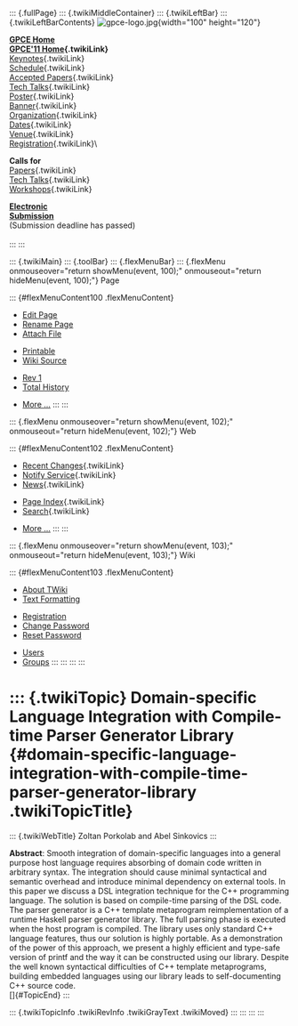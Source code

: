 ::: {.fullPage}
::: {.twikiMiddleContainer}
::: {.twikiLeftBar}
::: {.twikiLeftBarContents}
![gpce-logo.jpg](../pub/GPCE11/WebLeftBar/gpce-logo.jpg){width="100"
height="120"}

**[GPCE Home](http://program-transformation.org/Gpce)**\
**[GPCE\'11 Home](WebHome){.twikiLink}**\
[Keynotes](KeynoteSpeakers){.twikiLink}\
[Schedule](ConferenceProgram){.twikiLink}\
[Accepted Papers](AcceptedPapers){.twikiLink}\
[Tech Talks](TechTalks){.twikiLink}\
[Poster](Poster){.twikiLink}\
[Banner](Banner){.twikiLink}\
[Organization](ConferenceOrganization){.twikiLink}\
[Dates](ImportantDates){.twikiLink}\
[Venue](ConferenceVenue){.twikiLink}\
[Registration](ConferenceRegistration){.twikiLink}\

**Calls for**\
[Papers](CallForPapers){.twikiLink}\
[Tech Talks](CallForTechTalks){.twikiLink}\
[Workshops](Workshops){.twikiLink}

**[Electronic\
Submission](http://www.easychair.org/conferences/?conf=gpce11)**\
(Submission deadline has passed)\
\
:::
:::

::: {.twikiMain}
::: {.toolBar}
::: {.flexMenuBar}
::: {.flexMenu onmouseover="return showMenu(event, 100);" onmouseout="return hideMenu(event, 100);"}
Page

::: {#flexMenuContent100 .flexMenuContent}
-   [Edit
    Page](http://www.program-transformation.org/edit/GPCE11/DomainSpecificLanguageIntegrationWithCompileTimeParserGeneratorLibrary?t=1536828815)
-   [Rename
    Page](http://www.program-transformation.org/rename/GPCE11/DomainSpecificLanguageIntegrationWithCompileTimeParserGeneratorLibrary)
-   [Attach
    File](http://www.program-transformation.org/attach/GPCE11/DomainSpecificLanguageIntegrationWithCompileTimeParserGeneratorLibrary)

<!-- -->

-   [Printable](http://www.program-transformation.org/view/GPCE11/DomainSpecificLanguageIntegrationWithCompileTimeParserGeneratorLibrary?skin=print.pattern)
-   [Wiki
    Source](http://www.program-transformation.org/view/GPCE11/DomainSpecificLanguageIntegrationWithCompileTimeParserGeneratorLibrary?skin=text&raw=on&contenttype=text/plain)

<!-- -->

-   [Rev
    1](http://www.program-transformation.org/view/GPCE11/DomainSpecificLanguageIntegrationWithCompileTimeParserGeneratorLibrary?rev=1.1)
-   [Total
    History](http://www.program-transformation.org/rdiff/GPCE11/DomainSpecificLanguageIntegrationWithCompileTimeParserGeneratorLibrary)

<!-- -->

-   [More
    \...](http://www.program-transformation.org/oops/GPCE11/DomainSpecificLanguageIntegrationWithCompileTimeParserGeneratorLibrary?template=oopsmore&param1=1.1&param2=1.1)
:::
:::

::: {.flexMenu onmouseover="return showMenu(event, 102);" onmouseout="return hideMenu(event, 102);"}
Web

::: {#flexMenuContent102 .flexMenuContent}
-   [Recent Changes](WebChanges){.twikiLink}
-   [Notify Service](WebNotify){.twikiLink}
-   [News](WebNews){.twikiLink}

<!-- -->

-   [Page Index](WebIndex){.twikiLink}
-   [Search](WebSearch){.twikiLink}

<!-- -->

-   [More
    \...](http://www.program-transformation.org/oops/GPCE11/DomainSpecificLanguageIntegrationWithCompileTimeParserGeneratorLibrary?template=oopsmore&param1=1.1&param2=1.1)
:::
:::

::: {.flexMenu onmouseover="return showMenu(event, 103);" onmouseout="return hideMenu(event, 103);"}
Wiki

::: {#flexMenuContent103 .flexMenuContent}
-   [About
    TWiki](http://www.program-transformation.org/view/TWiki/WebHome)
-   [Text
    Formatting](http://www.program-transformation.org/view/TWiki/TextFormattingRules)

<!-- -->

-   [Registration](http://www.program-transformation.org/view/TWiki/TWikiRegistration)
-   [Change
    Password](http://www.program-transformation.org/view/TWiki/ChangePassword)
-   [Reset
    Password](http://www.program-transformation.org/view/TWiki/ResetPassword)

<!-- -->

-   [Users](http://www.program-transformation.org/view/Main/TWikiUsers)
-   [Groups](http://www.program-transformation.org/view/Main/TWikiGroups)
:::
:::
:::
:::

::: {.twikiTopic}
Domain-specific Language Integration with Compile-time Parser Generator Library {#domain-specific-language-integration-with-compile-time-parser-generator-library .twikiTopicTitle}
===============================================================================

::: {.twikiWebTitle}
Zoltan Porkolab and Abel Sinkovics
:::

**Abstract**: Smooth integration of domain-specific languages into a
general purpose host language requires absorbing of domain code written
in arbitrary syntax. The integration should cause minimal syntactical
and semantic overhead and introduce minimal dependency on external
tools. In this paper we discuss a DSL integration technique for the C++
programming language. The solution is based on compile-time parsing of
the DSL code. The parser generator is a C++ template metaprogram
reimplementation of a runtime Haskell parser generator library. The full
parsing phase is executed when the host program is compiled. The library
uses only standard C++ language features, thus our solution is highly
portable. As a demonstration of the power of this approach, we present a
highly efficient and type-safe version of printf and the way it can be
constructed using our library. Despite the well known syntactical
difficulties of C++ template metaprograms, building embedded languages
using our library leads to self-documenting C++ source code.\
[]{#TopicEnd}
:::

::: {.twikiTopicInfo .twikiRevInfo .twikiGrayText .twikiMoved}
:::
:::
:::
:::
